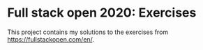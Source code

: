 # Full stack open 2020: Exercises

This project contains my solutions to the exercises from https://fullstackopen.com/en/.